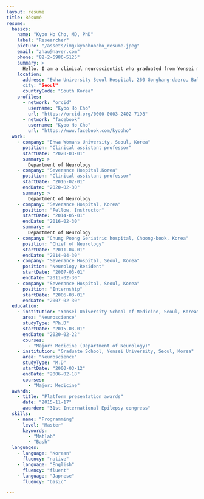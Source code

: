 ```yaml
---
layout: resume
title: Résumé
resume:
  basics:
    name: "Kyoo Ho Cho, MD, PhD"
    label: "Researcher"
    picture: "/assets/img/kyoohoocho_resume.jpeg"
    email: "zhau@naver.com"
    phone: "82-2-6986-5125"
    summary: >
      Hello. I am a clinical neuroscientist who graduated from Yonsei medical school and got a doctorate in philosophy in 2020. With experience of ten years as a neurologist in Severance hospital, I have a wealth of clinical experience and knowledge of research with accomplishment of a few publication. My subspeciality in neuroscience spans epilepsy, sleep disorders, and disorders of consciousness. I also have skills especially in quantitative neuroimaging, neurophysiology (intracranial EEG and MEG) and basic computer programming. I am glad to meet Combine members to collaborate with, in projects such as large-scale brain dynamic modelling of epilepsy and its comorbid condition.
    location:
      address: "Ewha University Seoul Hospital, 260 Gonghang-daero, Balsan 1(il)-dong, Gangseo-gu”
      city: "Seoul"
      countryCode: "South Korea"
    profiles:
      - network: "orcid"
        username: "Kyoo Ho Cho"
        url: "https://orcid.org/0000-0003-2402-7198"
      - network: "facebook"
        username: "Kyoo Ho Cho"
        url: "https://www.facebook.com/kyooho"            
  work:
    - company: "Ehwa Womans University, Seoul, Korea"
      position: "Clinical assistant professor"
      startDate: "2020-03-01"
      summary: >
        Department of Neurology
    - company: "Severance Hospital,Korea"
      position: "Clinical assistant professor"
      startDate: "2016-02-01"
      endDate: "2020-02-30"
      summary: >
        Department of Neurology
    - company: "Severance Hospital, Korea"
      position: "Fellow, Instructor"
      startDate: "2014-05-01"
      endDate: "2016-02-30"
      summary: >
        Department of Neurology
    - company: "Chung Poong Geriatric hospital, Choong-book, Korea"
      position: "Chief of Neurology"
      startDate: "2011-04-01"
      endDate: "2014-04-30"
    - company: "Severance Hospital, Seoul, Korea"
      position: "Neurology Resident"
      startDate: "2007-03-01"
      endDate: "2011-02-30"        
    - company: "Severance Hospital, Seoul, Korea"
      position: "Internship"
      startDate: "2006-03-01"
      endDate: "2007-02-30"       
  education:
    - institution: "Yonsei University School of Medicine, Seoul, Korea"
      area: "Neuroscience"
      studyType: "Ph.D"
      startDate: "2015-03-01"
      endDate: "2020-02-22"
      courses:
        - "Major: Medicine (Department of Neurology)"
    - institution: "Graduate School, Yonsei University, Seoul, Korea"
      area: "Neuroscience"
      studyType: "M.D"
      startDate: "2000-03-12"
      endDate: "2006-02-18"
      courses:
        - "Major: Medicine"
  awards:
    - title: "Platform presentation awards"
      date: "2015-11-17"
      awarder: "31st International Epilepsy congress"
  skills:
    - name: "Programming"
      level: "Master"
      keywords:
        - "Matlab"
        - "Bash"
  languages:
    - language: "Korean"
      fluency: "native"
    - language: "English"
      fluency: "fluent"
    - language: "Japnese"
      fluency: "basic"

---
```

